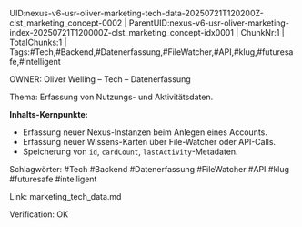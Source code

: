 UID:nexus-v6-usr-oliver-marketing-tech-data-20250721T120200Z-clst_marketing_concept-0002 | ParentUID:nexus-v6-usr-oliver-marketing-index-20250721T120000Z-clst_marketing_concept-idx0001 | ChunkNr:1 | TotalChunks:1 | Tags:#Tech,#Backend,#Datenerfassung,#FileWatcher,#API,#klug,#futuresafe,#intelligent

OWNER: Oliver Welling – Tech – Datenerfassung

Thema: Erfassung von Nutzungs- und Aktivitätsdaten.

**Inhalts-Kernpunkte:**
- Erfassung neuer Nexus-Instanzen beim Anlegen eines Accounts.
- Erfassung neuer Wissens-Karten über File-Watcher oder API-Calls.
- Speicherung von `id`, `cardCount`, `lastActivity`-Metadaten.

Schlagwörter: #Tech #Backend #Datenerfassung #FileWatcher #API #klug #futuresafe #intelligent

Link: marketing_tech_data.md  

Verification: OK